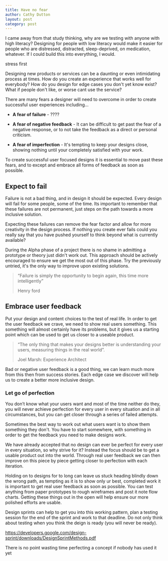 ```yaml
---
title: Have no fear
author: Cathy Dutton
layout: post
category: post
---
```


I came away from that study thinking, why are we testing with anyone with high literacy? Designing for people with low literacy would make it easier for people who are distressed, distracted, sleep-deprived, on medication, whatever. If I could build this into everything, I would.

stress first

Designing new products or services can be a daunting or even intimidating process at times. How do you create an experience that works well for everybody? How do you design for edge cases you don't yet know exist? What if people don't like, or worse cant use the service? 

There are many fears a designer will need to overcome in order to create successful user experiences including...

- <b>A fear of failure</b> - ????

- <b>A fear of negative feedback</b> - It can be difficult to get past the fear of a negative response, or to not take the feedback as a direct or personal criticism.

- <b>A fear of imperfection</b> - It's tempting to keep your designs close, showing nothing until your completely satisfied with your work.

To create successful user focused designs it is essential to move past these fears, and to except and embrace all forms of feedback as soon as possible.

## Expect to fail

Failure is not a bad thing, and in design it should be expected. Every design will fail for some people, some of the time. Its important to remember that these failures are not permanent, just steps on the path towards a more inclusive solution. 

Expecting these failures can remove the fear factor and allow for more creativity in the design process. If nothing you create ever fails could you really say that you have pushed yourself to think beyond what is currently available?

During the Alpha phase of a project there is no shame in admitting a prototype or theory just didn't work out. This approach should be actively encouraged to ensure we get the most out of this phase. Try the previously untried, it's the only way to improve upon existing solutions.

<blockquote>
“Failure is simply the opportunity to begin again, this time more intelligently”

 <p class="quote-name">Henry ford</p>
</blockquote>

## Embrace user feedback

Put your design and content choices to the test of real life. In order to get the user feedback we crave, we need to show real users something. This something will almost certainly have its problems, but it gives us a starting point which can be used to get us closer to a useable product.

<blockquote>
“The only thing that makes your designs better is understanding your users, measuring things in the real world”.

 <p class="quote-name">Joel Marsh: Experience Architect</p>
</blockquote>

Bad or negative user feedback is a good thing, we can learn much more from this then from success stories. Each edge case we discover will help us to create a better more inclusive design.


### Let go of perfection

You don’t know what your users want and most of the time neither do they, you will never achieve perfection for every user in every situation and in all circumstances, but you can get closer through a series of failed attempts. 

Sometimes the best way to work out what users want is to show them something they don't. You have to start somewhere, with something in order to get the feedback you need to make designs work.

We have already accepted that no design can ever be perfect for every user in every situation, so why strive for it? Instead the focus should be to get a usable product out into the world. Through real user feedback we can then improve on this piece by piece getting closer to perfection with each iteration.

Holding on to designs for to long can leave us stuck heading blindly down the wrong path, as tempting as it is to show only ur best, completed work it is important to get real user feedback as soon as possible. You can test anything from paper prototypes to rough wireframes and post it note flow charts. Getting these things out in the open will help ensure our more polished efforts are usable.

Design sprints can help to get you into this working pattern, plan a testing session for the end of the sprint and work to that deadline. Do not only think about testing when you think the deign is ready (you will never be ready).

https://developers.google.com/design-sprint/downloads/DesignSprintMethods.pdf

There is no point wasting time perfecting a concept if nobody has used it yet

